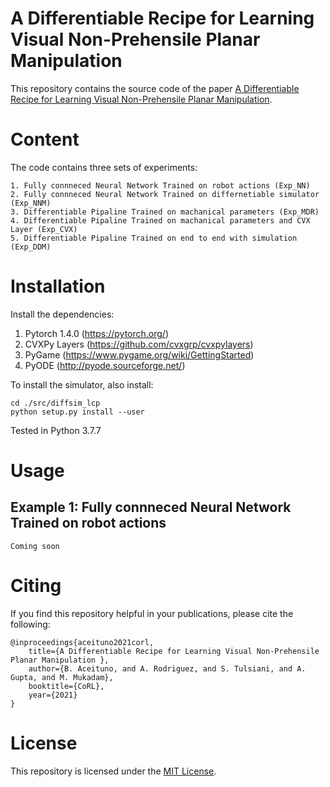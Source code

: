 A Differentiable Recipe for Learning Visual Non-Prehensile Planar Manipulation
===================================================

This repository contains the source code of the paper [A Differentiable Recipe for Learning Visual Non-Prehensile Planar Manipulation]().

# Content

The code contains three sets of experiments:
```
1. Fully connneced Neural Network Trained on robot actions (Exp_NN)
2. Fully connneced Neural Network Trained on differnetiable simulator (Exp_NNM)
3. Differentiable Pipaline Trained on machanical parameters (Exp_MDR)
4. Differentiable Pipaline Trained on machanical parameters and CVX Layer (Exp_CVX)
5. Differentiable Pipaline Trained on end to end with simulation (Exp_DDM)
```
# Installation

Install the dependencies:

1. Pytorch 1.4.0 (https://pytorch.org/)
2. CVXPy Layers (https://github.com/cvxgrp/cvxpylayers)
2. PyGame (https://www.pygame.org/wiki/GettingStarted)
2. PyODE (http://pyode.sourceforge.net/)

To install the simulator, also install:

```
cd ./src/diffsim_lcp
python setup.py install --user
```

Tested in Python 3.7.7

# Usage 

## Example 1: Fully connneced Neural Network Trained on robot actions

```
Coming soon
```

# Citing
If you find this repository helpful in your publications, please cite the following:

```
@inproceedings{aceituno2021corl,
    title={A Differentiable Recipe for Learning Visual Non-Prehensile Planar Manipulation },
    author={B. Aceituno, and A. Rodriguez, and S. Tulsiani, and A. Gupta, and M. Mukadam},
    booktitle={CoRL},
    year={2021}
}
```

# License
This repository is licensed under the [MIT License](LICENSE.md).
